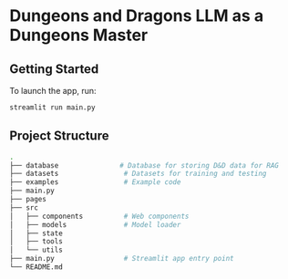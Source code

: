 # Dungeons and Dragons LLM as a Dungeons Master

## Getting Started

To launch the app, run:

```bash
streamlit run main.py
```

## Project Structure

```bash
.
├── database               # Database for storing D&D data for RAG
├── datasets                # Datasets for training and testing
├── examples                # Example code
├── main.py
├── pages
├── src
│   ├── components          # Web components
│   ├── models              # Model loader
│   ├── state
│   ├── tools
│   └── utils
├── main.py                 # Streamlit app entry point
└── README.md
```
